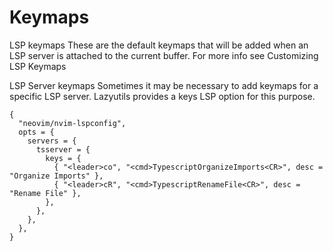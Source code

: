 # Keymaps

LSP keymaps
These are the default keymaps that will be added when an LSP server is attached to the current buffer. For more info see Customizing LSP Keymaps

LSP Server keymaps
Sometimes it may be necessary to add keymaps for a specific LSP server. Lazyutils provides a keys LSP option for this purpose.

```
{
  "neovim/nvim-lspconfig",
  opts = {
    servers = {
      tsserver = {
        keys = {
          { "<leader>co", "<cmd>TypescriptOrganizeImports<CR>", desc = "Organize Imports" },
          { "<leader>cR", "<cmd>TypescriptRenameFile<CR>", desc = "Rename File" },
        },
      },
    },
  },
}
```
